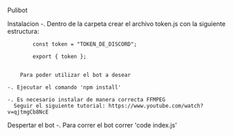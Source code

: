 Pulibot

Instalacion
    -. Dentro de la carpeta crear el archivo token.js con la siguiente estructura:
        
            const token = "TOKEN_DE_DISCORD";

            export { token };
        
        
        Para poder utilizar el bot a desear

    -. Ejecutar el comando 'npm install'

    -. Es necesario instalar de manera correcta FFMPEG
      Seguir el siguiente tutorial: https://www.youtube.com/watch?v=qjtmgCb8NcE

Despertar el bot
    -. Para correr el bot correr 'code index.js'